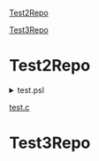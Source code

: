 [Test2Repo](#Test2Repo)

[Test3Repo](#Test3Repo)

# Test2Repo <a name="Test2Repo"></a>
<details><summary>test.psl</summary>
```c
test.c
```
</details>

[test.c](./test.c "Необязательная подсказка")

# Test3Repo <a name="Test3Repo"></a>
